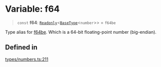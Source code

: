 # Variable: f64

> `const` **f64**: [`Readonly`](https://www.typescriptlang.org/docs/handbook/utility-types.html#readonlytype)\<[`BaseType`](../interfaces/BaseType.md)\<`number`\>\> = `f64be`

Type alias for [f64be](f64be.md). Which is a 64-bit floating-point number (big-endian).

## Defined in

[types/numbers.ts:211](https://github.com/theevenstarspace/byteform/blob/22b39db8569d36f01963b07f07e31283430d4fde/src/types/numbers.ts#L211)
